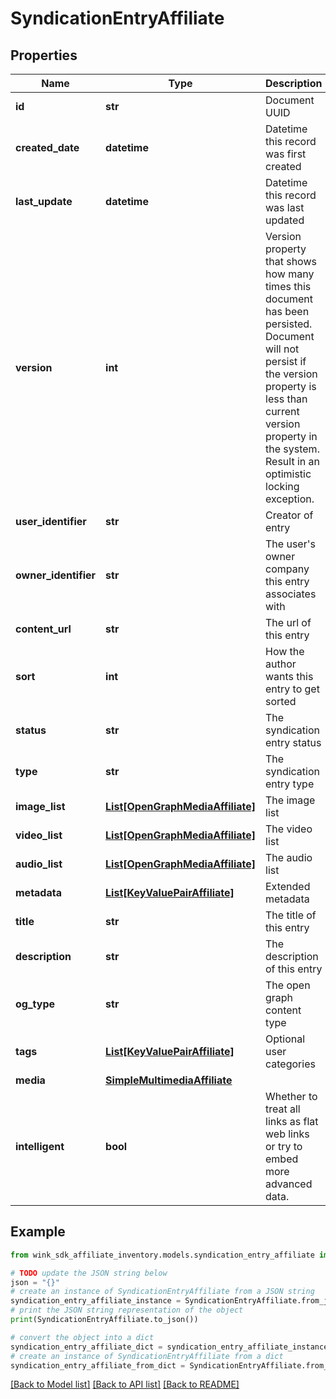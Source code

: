 # SyndicationEntryAffiliate


## Properties

Name | Type | Description | Notes
------------ | ------------- | ------------- | -------------
**id** | **str** | Document UUID | [optional] 
**created_date** | **datetime** | Datetime this record was first created | [optional] 
**last_update** | **datetime** | Datetime this record was last updated | [optional] 
**version** | **int** | Version property that shows how many times this document has been persisted. Document will not persist if the version property is less than current version property in the system. Result in an optimistic locking exception. | [optional] 
**user_identifier** | **str** | Creator of entry | 
**owner_identifier** | **str** | The user&#39;s owner company this entry associates with | 
**content_url** | **str** | The url of this entry | 
**sort** | **int** | How the author wants this entry to get sorted | 
**status** | **str** | The syndication entry status | 
**type** | **str** | The syndication entry type | 
**image_list** | [**List[OpenGraphMediaAffiliate]**](OpenGraphMediaAffiliate.md) | The image list | [optional] 
**video_list** | [**List[OpenGraphMediaAffiliate]**](OpenGraphMediaAffiliate.md) | The video list | [optional] 
**audio_list** | [**List[OpenGraphMediaAffiliate]**](OpenGraphMediaAffiliate.md) | The audio list | [optional] 
**metadata** | [**List[KeyValuePairAffiliate]**](KeyValuePairAffiliate.md) | Extended metadata | [optional] 
**title** | **str** | The title of this entry | 
**description** | **str** | The description of this entry | 
**og_type** | **str** | The open graph content type | [optional] 
**tags** | [**List[KeyValuePairAffiliate]**](KeyValuePairAffiliate.md) | Optional user categories | [optional] 
**media** | [**SimpleMultimediaAffiliate**](SimpleMultimediaAffiliate.md) |  | [optional] 
**intelligent** | **bool** | Whether to treat all links as flat web links or try to embed more advanced data. | [optional] 

## Example

```python
from wink_sdk_affiliate_inventory.models.syndication_entry_affiliate import SyndicationEntryAffiliate

# TODO update the JSON string below
json = "{}"
# create an instance of SyndicationEntryAffiliate from a JSON string
syndication_entry_affiliate_instance = SyndicationEntryAffiliate.from_json(json)
# print the JSON string representation of the object
print(SyndicationEntryAffiliate.to_json())

# convert the object into a dict
syndication_entry_affiliate_dict = syndication_entry_affiliate_instance.to_dict()
# create an instance of SyndicationEntryAffiliate from a dict
syndication_entry_affiliate_from_dict = SyndicationEntryAffiliate.from_dict(syndication_entry_affiliate_dict)
```
[[Back to Model list]](../README.md#documentation-for-models) [[Back to API list]](../README.md#documentation-for-api-endpoints) [[Back to README]](../README.md)


